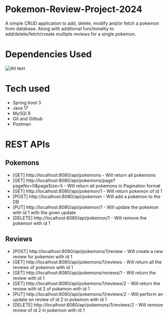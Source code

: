 # Pokemon-Review-Project-2024
A simple CRUD application to add, delete, modify and/or fetch a pokemon from database.
Along with additional functionaltiy to add/delete/fetch/create multiple reviews for a single pokemon.

# Dependencies Used
![Alt text](<Screenshot 2024-01-26 at 8.05.43 PM.png>)

# Tech used
- Spring boot 3
- Java 17
- MySQl 8
- Git and Github
- Postman

# REST APIs
## Pokemons
- [GET] http://localhost:8080/api/pokemons - Will return all pokemons
- [GET] http://localhost:8080/api/pokemons/page?pageNo=0&pageSize=5 - Will return all pokemons in Pagination format
- [GET] http://localhost:8080/api/pokemon/1 - Will return pokemon of id 1
- [POST] http://localhost:8080/api/pokemon - Will add a pokemon to the DB
- [PUT] http://localhost:8080/api/pokemon/1 - Will update the pokemon with id 1 with the given update
- [DELETE] http://localhost:8080/api/pokemon/1 - Will remove the pokemon with id 1

## Reviews
- [POST] http://localhost:8080/api/pokemons/1/review - Will create a new review for pokemon with id 1
- [GET] http://localhost:8080/api/pokemons/1/reviews - Will return all the reviews of pokemon with id 1
- [GET] http://localhost:8080/api/pokemons/reviews/1 - Will return the review with id 1
- [GET] http://localhost:8080/api/pokemons/1/reviews/2 - Will return the review with id 2 of pokemon with id 1
- [PUT] http://localhost:8080/api/pokemons/1/reviews/2 - Will perform an update on review of id 2 in pokemon with id 1
- [DELETE] http://localhost:8080/api/pokemons/1/reviews/2 - Will remove review of id 2 in pokemon with id 1